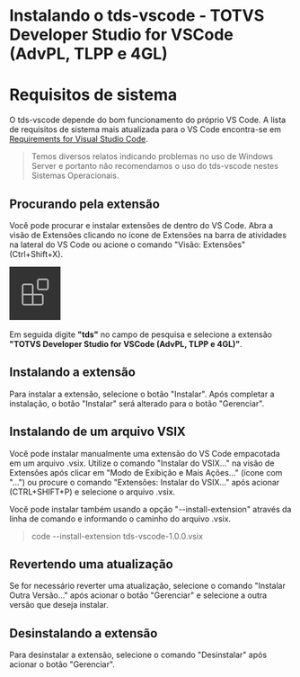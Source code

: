 # Instalando o tds-vscode - TOTVS Developer Studio for VSCode (AdvPL, TLPP e 4GL)

# Requisitos de sistema

O tds-vscode depende do bom funcionamento do próprio VS Code. A lista de requisitos de sistema mais atualizada para o VS Code encontra-se em [Requirements for Visual Studio Code](https://code.visualstudio.com/docs/supporting/requirements).

> Temos diversos relatos indicando problemas no uso de Windows Server e portanto não recomendamos o uso do tds-vscode nestes Sistemas Operacionais.

## Procurando pela extensão

Você pode procurar e instalar extensões de dentro do VS Code. Abra a visão de Extensões clicando no ícone de Extensões na barra de atividades na lateral do VS Code ou acione o comando "Visão: Extensões" (Ctrl+Shift+X).

![Ícone da Visão Extensões](images/extensions-view-icon.png)

Em seguida digite **"tds"** no campo de pesquisa e selecione a extensão **"TOTVS Developer Studio for VSCode (AdvPL, TLPP e 4GL)"**.

## Instalando a extensão

Para instalar a extensão, selecione o botão "Instalar". Após completar a instalação, o botão "Instalar" será alterado para o botão "Gerenciar". 

## Instalando de um arquivo VSIX

Você pode instalar manualmente uma extensão do VS Code empacotada em um arquivo .vsix. Utilize o comando "Instalar do VSIX..." na visão de Extensões após clicar em "Modo de Exibição e Mais Ações..." (ícone com "...") ou procure o comando "Extensões: Instalar do VSIX..." após acionar (CTRL+SHIFT+P) e selecione o arquivo .vsix.

Você pode instalar também usando a opção "--install-extension" através da linha de comando e informando o caminho do arquivo .vsix.

> code --install-extension tds-vscode-1.0.0.vsix

## Revertendo uma atualização

Se for necessário reverter uma atualização, selecione o comando "Instalar Outra Versão..." após acionar o botão "Gerenciar" e selecione a outra versão que deseja instalar.

## Desinstalando a extensão

Para desinstalar a extensão, selecione o comando "Desinstalar" após acionar o botão "Gerenciar".
